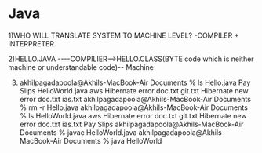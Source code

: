 # Java

1)WHO WILL TRANSLATE SYSTEM TO MACHINE LEVEL?
  -COMPILER + INTERPRETER.

2)HELLO.JAVA ----COMPILIER-->HELLO.CLASS(BYTE  code which is neither machine or understandable code)-- Machine



3) akhilpagadapoola@Akhils-MacBook-Air Documents % ls
Hello.java			Pay Slips
HelloWorld.java			aws
Hibernate error doc.txt		git.txt
Hibernate new error doc.txt	ias.txt
akhilpagadapoola@Akhils-MacBook-Air Documents % rm -r Hello.java
akhilpagadapoola@Akhils-MacBook-Air Documents % ls
HelloWorld.java			aws
Hibernate error doc.txt		git.txt
Hibernate new error doc.txt	ias.txt
Pay Slips
akhilpagadapoola@Akhils-MacBook-Air Documents % javac HelloWorld.java
akhilpagadapoola@Akhils-MacBook-Air Documents % java HelloWorld


